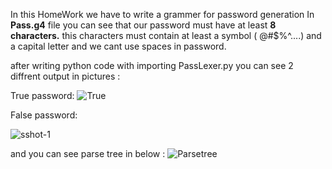 In this HomeWork we have to write a grammer for password generation
In **Pass.g4** file you can see that our password must have at least **8 characters.**
this characters must contain at least a symbol ( @#$%^....) and a capital letter 
and we cant use spaces in password.

after writing python code with importing PassLexer.py
you can see 2 diffrent output in pictures :

True password:
![True](https://github.com/NSlayerN/CompilerDesign/assets/135645486/05e2dadf-7e60-4812-aa83-ad0a697b7217)

False password:

![sshot-1](https://github.com/NSlayerN/CompilerDesign/assets/135645486/6369edc2-e847-4051-91c9-483a2bff9044)

and you can see parse tree in below :
![Parsetree](https://github.com/NSlayerN/CompilerDesign/assets/135645486/7c5f4547-5aa9-415c-8706-85221e54ebe9)

